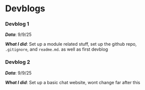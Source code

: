 # Devblogs

### Devblog 1
***Data***: 9/9/25

***What I did***: Set up a module related stuff, set up the github repo, `.gitignore`, and `readme.md`. as well as first devblog

### Devblog 2
***Data***: 9/9/25

***What I did***: Set up a basic chat website, wont change far after this